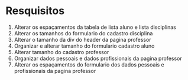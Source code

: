 # Resquisitos

1. Alterar os espaçamentos da tabela de lista aluno e lista disciplinas
2. Alterar os tamanhos do formulario do cadastro disciplina
3. Alterar o tamanho da div do header da pagina professor  
4. Organizar e alterar tamanho do formulario cadastro aluno 
5. Alterar tamanho do cadastro professor
6. Organizar dados pessoais e dados profissionais da pagina professor
7. Alterar os espaçamentos do formulario dos dados pessoais e profissionais da pagina professor